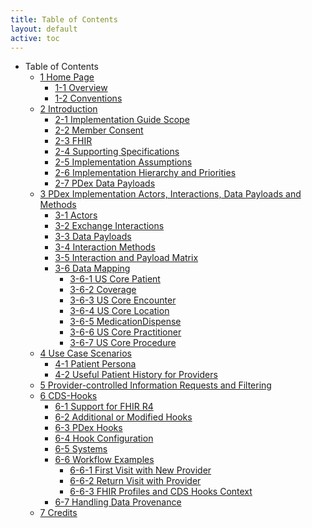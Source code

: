 ```yaml
---
title: Table of Contents
layout: default
active: toc
---
```


* Table of Contents
    * <a href="1_Home_Page.html">1 Home Page</a>
        * <a href="1-1_Overview.html">1-1 Overview</a>
        * <a href="1-2_Conventions.html">1-2 Conventions</a>
    * <a href="2_Introduction.html">2 Introduction</a>
        * <a href="2-1_Implementation_Guide_Scope.html">2-1 Implementation Guide Scope</a>
        * <a href="2-2_Member_Consent.html">2-2 Member Consent</a>
        * <a href="2-3_FHIR.html">2-3 FHIR</a>
        * <a href="2-4_Supporting_Specifications.html">2-4 Supporting Specifications</a>
        * <a href="2-5_Implementation_Assumptions.html">2-5 Implementation Assumptions</a>
        * <a href="2-6_Implementation_Hierarchy_and_Priorities.html">2-6 Implementation Hierarchy and Priorities</a>
        * <a href="2-7_PDex_Data_Payloads.html">2-7 PDex Data Payloads</a>
    * <a href="3_PDex_Implementation_Actors,_Interactions,_Data_Payloads_and_Methods.html">3 PDex Implementation Actors, Interactions, Data Payloads and Methods</a>
        * <a href="3-1_Actors.html">3-1 Actors</a>
        * <a href="3-2_Exchange_Interactions.html">3-2 Exchange Interactions</a>
        * <a href="3-3_Data_Payloads.html">3-3 Data Payloads</a>
        * <a href="3-4_Interaction_Methods.html">3-4 Interaction Methods</a>
        * <a href="3-5_Interaction_and_Payload_Matrix.html">3-5 Interaction and Payload Matrix</a>
        * <a href="3-6_Data_Mapping.html">3-6 Data Mapping</a>
            * <a href="3-6-1_US_Core_Patient.html">3-6-1 US Core Patient</a>
            * <a href="3-6-2_Coverage.html">3-6-2 Coverage</a>
            * <a href="3-6-3_US_Core_Encounter.html">3-6-3 US Core Encounter</a>
            * <a href="3-6-4_US_Core_Location.html">3-6-4 US Core Location</a>
            * <a href="3-6-5_MedicationDispense.html">3-6-5 MedicationDispense</a>
            * <a href="3-6-6_US_Core_Practitioner.html">3-6-6 US Core Practitioner</a>
            * <a href="3-6-7_US_Core_Procedure.html">3-6-7 US Core Procedure</a>
    * <a href="4_Use_Case_Scenarios.html">4 Use Case Scenarios</a>
        * <a href="4-1_Patient_Persona.html">4-1 Patient Persona</a>
        * <a href="4-2_Useful_Patient_History_for_Providers.html">4-2 Useful Patient History for Providers</a>
    * <a href="5_Provider-controlled_Information_Requests_and_Filtering.html">5 Provider-controlled Information Requests and Filtering</a>
    * <a href="6_CDS-Hooks.html">6 CDS-Hooks</a>
        * <a href="6-1_Support_for_FHIR_R4.html">6-1 Support for FHIR R4</a>
        * <a href="6-2_Additional_or_Modified_Hooks.html">6-2 Additional or Modified Hooks</a>
        * <a href="6-3_PDex_Hooks.html">6-3 PDex Hooks</a>
        * <a href="6-4_Hook_Configuration.html">6-4 Hook Configuration</a>
        * <a href="6-5_Systems.html">6-5 Systems</a>
        * <a href="6-6_Workflow_Examples.html">6-6 Workflow Examples</a>
            * <a href="6-6-1_First_Visit_with_New_Provider.html">6-6-1 First Visit with New Provider</a>
            * <a href="6-6-2_Return_Visit_with_Provider.html">6-6-2 Return Visit with Provider</a>
            * <a href="6-6-3_FHIR_Profiles_and_CDS_Hooks_Context.html">6-6-3 FHIR Profiles and CDS Hooks Context</a>
        * <a href="6-7_Handling_Data_Provenance.html">6-7 Handling Data Provenance</a>
    * <a href="7_Credits.html">7 Credits</a>
